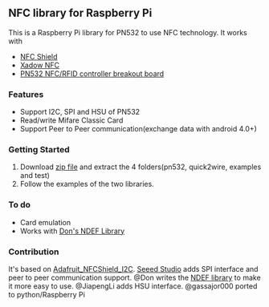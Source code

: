 ## NFC library for Raspberry Pi

This is a Raspberry Pi library for PN532 to use NFC technology.
It works with

+ [NFC Shield](http://goo.gl/Cac2OH)
+ [Xadow NFC](http://goo.gl/qBZMt0)
+ [PN532 NFC/RFID controller breakout board](http://goo.gl/tby9Sw)

### Features
+ Support I2C, SPI and HSU of PN532
+ Read/write Mifare Classic Card
+ Support Peer to Peer communication(exchange data with android 4.0+)

### Getting Started
1. Download [zip file](https://github.com/gassajor000/pn532/archive/master.zip) and extract the 4 folders(pn532, quick2wire, examples and test)
2. Follow the examples of the two libraries.

### To do
+ Card emulation
+ Works with [Don's NDEF Library](http://goo.gl/jDjsXl)

### Contribution
It's based on [Adafruit_NFCShield_I2C](http://goo.gl/pk3FdB). 
[Seeed Studio](http://goo.gl/zh1iQh) adds SPI interface and peer to peer communication support. 
@Don writes the [NDEF library](http://goo.gl/jDjsXl) to make it more easy to use. 
@JiapengLi adds HSU interface.
@gassajor000 ported to python/Raspberry Pi
